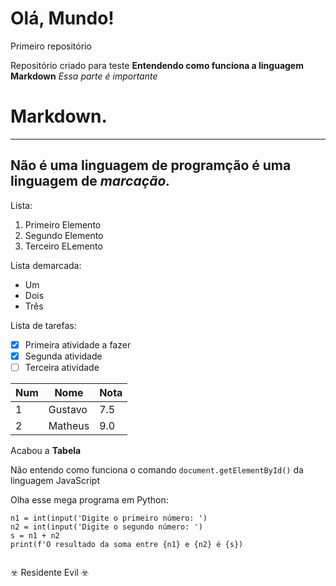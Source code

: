 # Olá, Mundo!
 Primeiro repositório

 Repositório criado para teste **Entendendo como funciona a linguagem Markdown**
 *Essa parte é importante*
 # Markdown.
 ---
 ## Não é uma linguagem de **programção** é uma linguagem de *marcação.*
 Lista:
 1. Primeiro Elemento
 1. Segundo Elemento
 1. Terceiro ELemento

Lista demarcada:

* Um
* Dois
* Três

Lista de tarefas:

- [x] Primeira atividade a fazer
- [x] Segunda atividade
- [ ] Terceira atividade
 
Num | Nome | Nota 
---|---|---
1|Gustavo|7.5
2 | Matheus | 9.0

Acabou a **Tabela**

Não entendo como funciona o comando `document.getElementById()` da linguagem JavaScript

Olha esse mega programa em Python:
```
n1 = int(input('Digite o primeiro número: ')
n2 = int(input('Digite o segundo número: ')
s = n1 + n2
print(f'O resultado da soma entre {n1} e {n2} é {s})


```

☣️  Residente Evil  ☣️
